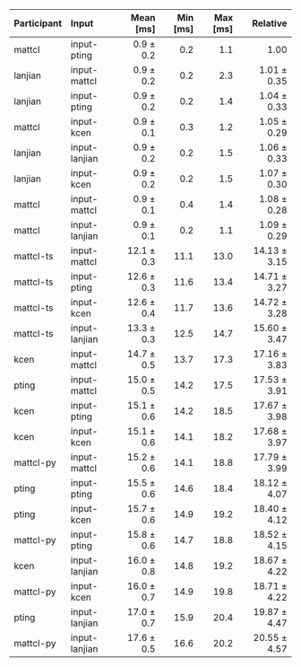 | Participant | Input | Mean [ms] | Min [ms] | Max [ms] | Relative |
|:---|:---|---:|---:|---:|---:|
| mattcl | input-pting | 0.9 ± 0.2 | 0.2 | 1.1 | 1.00 |
| lanjian | input-mattcl | 0.9 ± 0.2 | 0.2 | 2.3 | 1.01 ± 0.35 |
| lanjian | input-pting | 0.9 ± 0.2 | 0.2 | 1.4 | 1.04 ± 0.33 |
| mattcl | input-kcen | 0.9 ± 0.1 | 0.3 | 1.2 | 1.05 ± 0.29 |
| lanjian | input-lanjian | 0.9 ± 0.2 | 0.2 | 1.5 | 1.06 ± 0.33 |
| lanjian | input-kcen | 0.9 ± 0.2 | 0.2 | 1.5 | 1.07 ± 0.30 |
| mattcl | input-mattcl | 0.9 ± 0.1 | 0.4 | 1.4 | 1.08 ± 0.28 |
| mattcl | input-lanjian | 0.9 ± 0.1 | 0.2 | 1.1 | 1.09 ± 0.29 |
| mattcl-ts | input-mattcl | 12.1 ± 0.3 | 11.1 | 13.0 | 14.13 ± 3.15 |
| mattcl-ts | input-pting | 12.6 ± 0.3 | 11.6 | 13.4 | 14.71 ± 3.27 |
| mattcl-ts | input-kcen | 12.6 ± 0.4 | 11.7 | 13.6 | 14.72 ± 3.28 |
| mattcl-ts | input-lanjian | 13.3 ± 0.3 | 12.5 | 14.7 | 15.60 ± 3.47 |
| kcen | input-mattcl | 14.7 ± 0.5 | 13.7 | 17.3 | 17.16 ± 3.83 |
| pting | input-mattcl | 15.0 ± 0.5 | 14.2 | 17.5 | 17.53 ± 3.91 |
| kcen | input-pting | 15.1 ± 0.6 | 14.2 | 18.5 | 17.67 ± 3.98 |
| kcen | input-kcen | 15.1 ± 0.6 | 14.1 | 18.2 | 17.68 ± 3.97 |
| mattcl-py | input-mattcl | 15.2 ± 0.6 | 14.1 | 18.8 | 17.79 ± 3.99 |
| pting | input-pting | 15.5 ± 0.6 | 14.6 | 18.4 | 18.12 ± 4.07 |
| pting | input-kcen | 15.7 ± 0.6 | 14.9 | 19.2 | 18.40 ± 4.12 |
| mattcl-py | input-pting | 15.8 ± 0.6 | 14.7 | 18.8 | 18.52 ± 4.15 |
| kcen | input-lanjian | 16.0 ± 0.8 | 14.8 | 19.2 | 18.67 ± 4.22 |
| mattcl-py | input-kcen | 16.0 ± 0.7 | 14.9 | 19.8 | 18.71 ± 4.22 |
| pting | input-lanjian | 17.0 ± 0.7 | 15.9 | 20.4 | 19.87 ± 4.47 |
| mattcl-py | input-lanjian | 17.6 ± 0.5 | 16.6 | 20.2 | 20.55 ± 4.57 |
